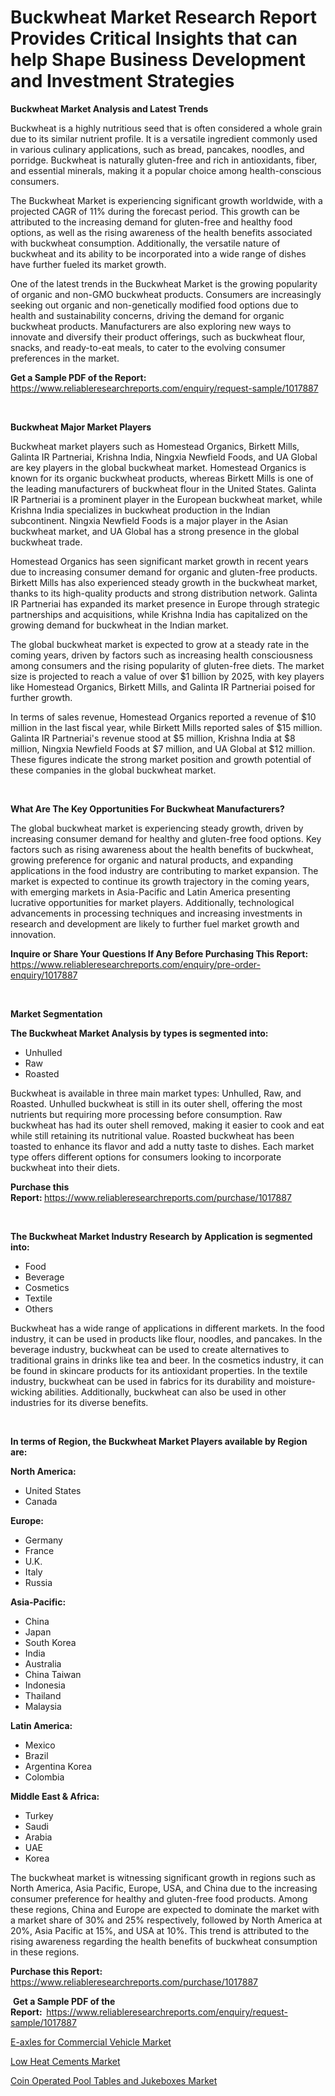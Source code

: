 <p><h1>Buckwheat Market Research Report Provides Critical Insights that can help Shape Business Development and Investment Strategies</h1></p><p><strong>Buckwheat Market Analysis and Latest Trends</strong></p>
<p><p>Buckwheat is a highly nutritious seed that is often considered a whole grain due to its similar nutrient profile. It is a versatile ingredient commonly used in various culinary applications, such as bread, pancakes, noodles, and porridge. Buckwheat is naturally gluten-free and rich in antioxidants, fiber, and essential minerals, making it a popular choice among health-conscious consumers.</p><p>The Buckwheat Market is experiencing significant growth worldwide, with a projected CAGR of 11% during the forecast period. This growth can be attributed to the increasing demand for gluten-free and healthy food options, as well as the rising awareness of the health benefits associated with buckwheat consumption. Additionally, the versatile nature of buckwheat and its ability to be incorporated into a wide range of dishes have further fueled its market growth.</p><p>One of the latest trends in the Buckwheat Market is the growing popularity of organic and non-GMO buckwheat products. Consumers are increasingly seeking out organic and non-genetically modified food options due to health and sustainability concerns, driving the demand for organic buckwheat products. Manufacturers are also exploring new ways to innovate and diversify their product offerings, such as buckwheat flour, snacks, and ready-to-eat meals, to cater to the evolving consumer preferences in the market.</p></p>
<p><strong>Get a Sample PDF of the Report:&nbsp;</strong> <a href="https://www.reliableresearchreports.com/enquiry/request-sample/1017887">https://www.reliableresearchreports.com/enquiry/request-sample/1017887</a></p>
<p>&nbsp;</p>
<p><strong>Buckwheat Major Market Players</strong></p>
<p><p>Buckwheat market players such as Homestead Organics, Birkett Mills, Galinta IR Partneriai, Krishna India, Ningxia Newfield Foods, and UA Global are key players in the global buckwheat market. Homestead Organics is known for its organic buckwheat products, whereas Birkett Mills is one of the leading manufacturers of buckwheat flour in the United States. Galinta IR Partneriai is a prominent player in the European buckwheat market, while Krishna India specializes in buckwheat production in the Indian subcontinent. Ningxia Newfield Foods is a major player in the Asian buckwheat market, and UA Global has a strong presence in the global buckwheat trade.</p><p>Homestead Organics has seen significant market growth in recent years due to increasing consumer demand for organic and gluten-free products. Birkett Mills has also experienced steady growth in the buckwheat market, thanks to its high-quality products and strong distribution network. Galinta IR Partneriai has expanded its market presence in Europe through strategic partnerships and acquisitions, while Krishna India has capitalized on the growing demand for buckwheat in the Indian market.</p><p>The global buckwheat market is expected to grow at a steady rate in the coming years, driven by factors such as increasing health consciousness among consumers and the rising popularity of gluten-free diets. The market size is projected to reach a value of over $1 billion by 2025, with key players like Homestead Organics, Birkett Mills, and Galinta IR Partneriai poised for further growth.</p><p>In terms of sales revenue, Homestead Organics reported a revenue of $10 million in the last fiscal year, while Birkett Mills reported sales of $15 million. Galinta IR Partneriai's revenue stood at $5 million, Krishna India at $8 million, Ningxia Newfield Foods at $7 million, and UA Global at $12 million. These figures indicate the strong market position and growth potential of these companies in the global buckwheat market.</p></p>
<p>&nbsp;</p>
<p><strong>What Are The Key Opportunities For Buckwheat Manufacturers?</strong></p>
<p><p>The global buckwheat market is experiencing steady growth, driven by increasing consumer demand for healthy and gluten-free food options. Key factors such as rising awareness about the health benefits of buckwheat, growing preference for organic and natural products, and expanding applications in the food industry are contributing to market expansion. The market is expected to continue its growth trajectory in the coming years, with emerging markets in Asia-Pacific and Latin America presenting lucrative opportunities for market players. Additionally, technological advancements in processing techniques and increasing investments in research and development are likely to further fuel market growth and innovation.</p></p>
<p><strong>Inquire or Share Your Questions If Any Before Purchasing This Report:</strong> <a href="https://www.reliableresearchreports.com/enquiry/pre-order-enquiry/1017887">https://www.reliableresearchreports.com/enquiry/pre-order-enquiry/1017887</a></p>
<p>&nbsp;</p>
<p><strong>Market Segmentation</strong></p>
<p><strong>The Buckwheat Market Analysis by types is segmented into:</strong></p>
<p><ul><li>Unhulled</li><li>Raw</li><li>Roasted</li></ul></p>
<p><p>Buckwheat is available in three main market types: Unhulled, Raw, and Roasted. Unhulled buckwheat is still in its outer shell, offering the most nutrients but requiring more processing before consumption. Raw buckwheat has had its outer shell removed, making it easier to cook and eat while still retaining its nutritional value. Roasted buckwheat has been toasted to enhance its flavor and add a nutty taste to dishes. Each market type offers different options for consumers looking to incorporate buckwheat into their diets.</p></p>
<p><strong>Purchase this Report:&nbsp;</strong><a href="https://www.reliableresearchreports.com/purchase/1017887">https://www.reliableresearchreports.com/purchase/1017887</a></p>
<p>&nbsp;</p>
<p><strong>The Buckwheat Market Industry Research by Application is segmented into:</strong></p>
<p><ul><li>Food</li><li>Beverage</li><li>Cosmetics</li><li>Textile</li><li>Others</li></ul></p>
<p><p>Buckwheat has a wide range of applications in different markets. In the food industry, it can be used in products like flour, noodles, and pancakes. In the beverage industry, buckwheat can be used to create alternatives to traditional grains in drinks like tea and beer. In the cosmetics industry, it can be found in skincare products for its antioxidant properties. In the textile industry, buckwheat can be used in fabrics for its durability and moisture-wicking abilities. Additionally, buckwheat can also be used in other industries for its diverse benefits.</p></p>
<p>&nbsp;</p>
<p><strong>In terms of Region, the Buckwheat Market Players available by Region are:</strong></p>
<p>
    <p> <strong> North America: </strong>
        <ul>
            <li>United States</li>
            <li>Canada</li>
        </ul>
        </p> 
    <p> <strong> Europe: </strong>
        <ul>
            <li>Germany</li>
            <li>France</li>
            <li>U.K.</li>
            <li>Italy</li>
            <li>Russia</li>
        </ul>
        </p> 
    <p> <strong> Asia-Pacific: </strong>
        <ul>
            <li>China</li>
            <li>Japan</li>
            <li>South Korea</li>
            <li>India</li>
            <li>Australia</li>
            <li>China Taiwan</li>
            <li>Indonesia</li>
            <li>Thailand</li>
            <li>Malaysia</li>
        </ul>
        </p> 
    <p> <strong> Latin America: </strong>
        <ul>
            <li>Mexico</li>
            <li>Brazil</li>
            <li>Argentina Korea</li>
            <li>Colombia</li>
        </ul>
        </p> 
    <p> <strong> Middle East & Africa: </strong>
        <ul>
            <li>Turkey</li>
            <li>Saudi</li>
            <li>Arabia</li>
            <li>UAE</li>
            <li>Korea</li>
        </ul>
    </p>
    </p>
<p><p>The buckwheat market is witnessing significant growth in regions such as North America, Asia Pacific, Europe, USA, and China due to the increasing consumer preference for healthy and gluten-free food products. Among these regions, China and Europe are expected to dominate the market with a market share of 30% and 25% respectively, followed by North America at 20%, Asia Pacific at 15%, and USA at 10%. This trend is attributed to the rising awareness regarding the health benefits of buckwheat consumption in these regions.</p></p>
<p><strong>Purchase this Report: </strong><a href="https://www.reliableresearchreports.com/purchase/1017887">https://www.reliableresearchreports.com/purchase/1017887</a></p>
<p>&nbsp;<strong>Get a Sample PDF of the Report:&nbsp;&nbsp;</strong><a href="https://www.reliableresearchreports.com/enquiry/request-sample/1017887">https://www.reliableresearchreports.com/enquiry/request-sample/1017887</a></p>
<p><strong></strong></p>
<p><p><a href="https://view.publitas.com/reportprime-1/e-axles-for-commercial-vehicle-market-size-growth-and-forecast-from-2024-2031/">E-axles for Commercial Vehicle Market</a></p><p><a href="https://view.publitas.com/reportprime-1/low-heat-cements-market-size-focuses-on-market-dynamics-in-depth-analysis-and-future-projections-of-its-market-forecasted-for-period-from-2024-to-2031/">Low Heat Cements Market</a></p><p><a href="https://view.publitas.com/reportprime-1/coin-operated-pool-tables-and-jukeboxes-market-size-share-trends-analysis-report-by-material-by-type-by-end-user-by-region-and-segment-forecasts-2024-2031/">Coin Operated Pool Tables and Jukeboxes Market</a></p></p>